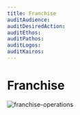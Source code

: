 ```yaml
---
title: Franchise
auditAudience:
auditDesiredAction:
auditEthos:
auditPathos:
auditLogos:
auditKairos:
---
```


# Franchise

![franchise-operations](https://drive.google.com/uc?id=1aNDqO1QCUpHTymX95FcU7FzFJSKYw1EU)
